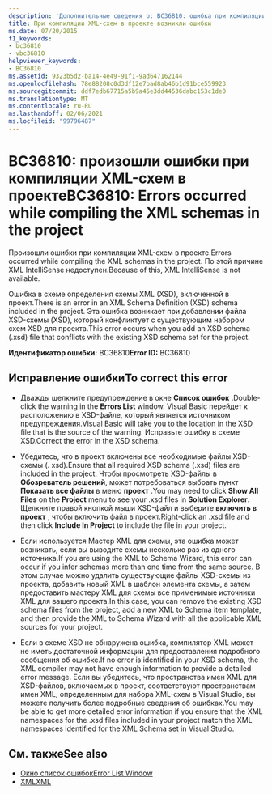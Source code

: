 ```yaml
---
description: 'Дополнительные сведения о: BC36810: ошибка при компиляции XML-схем в проекте'
title: При компиляции XML-схем в проекте возникли ошибки
ms.date: 07/20/2015
f1_keywords:
- bc36810
- vbc36810
helpviewer_keywords:
- BC36810
ms.assetid: 9323b5d2-ba14-4e49-91f1-9ad647162144
ms.openlocfilehash: 78e88208c0d3df12e7bad8ab46b1d91bce559923
ms.sourcegitcommit: ddf7edb67715a5b9a45e3dd44536dabc153c1de0
ms.translationtype: MT
ms.contentlocale: ru-RU
ms.lasthandoff: 02/06/2021
ms.locfileid: "99796487"
---
```

# <a name="bc36810-errors-occurred-while-compiling-the-xml-schemas-in-the-project"></a><span data-ttu-id="391c9-103">BC36810: произошли ошибки при компиляции XML-схем в проекте</span><span class="sxs-lookup"><span data-stu-id="391c9-103">BC36810: Errors occurred while compiling the XML schemas in the project</span></span>

<span data-ttu-id="391c9-104">Произошли ошибки при компиляции XML-схем в проекте.</span><span class="sxs-lookup"><span data-stu-id="391c9-104">Errors occurred while compiling the XML schemas in the project.</span></span> <span data-ttu-id="391c9-105">По этой причине XML IntelliSense недоступен.</span><span class="sxs-lookup"><span data-stu-id="391c9-105">Because of this, XML IntelliSense is not available.</span></span>

 <span data-ttu-id="391c9-106">Ошибка в схеме определения схемы XML (XSD), включенной в проект.</span><span class="sxs-lookup"><span data-stu-id="391c9-106">There is an error in an XML Schema Definition (XSD) schema included in the project.</span></span> <span data-ttu-id="391c9-107">Эта ошибка возникает при добавлении файла XSD-схемы (XSD), который конфликтует с существующим набором схем XSD для проекта.</span><span class="sxs-lookup"><span data-stu-id="391c9-107">This error occurs when you add an XSD schema (.xsd) file that conflicts with the existing XSD schema set for the project.</span></span>

 <span data-ttu-id="391c9-108">**Идентификатор ошибки:** BC36810</span><span class="sxs-lookup"><span data-stu-id="391c9-108">**Error ID:** BC36810</span></span>

## <a name="to-correct-this-error"></a><span data-ttu-id="391c9-109">Исправление ошибки</span><span class="sxs-lookup"><span data-stu-id="391c9-109">To correct this error</span></span>

- <span data-ttu-id="391c9-110">Дважды щелкните предупреждение в окне **Список ошибок** .</span><span class="sxs-lookup"><span data-stu-id="391c9-110">Double-click the warning in the **Errors List** window.</span></span> <span data-ttu-id="391c9-111">Visual Basic перейдет к расположению в XSD-файле, который является источником предупреждения.</span><span class="sxs-lookup"><span data-stu-id="391c9-111">Visual Basic will take you to the location in the XSD file that is the source of the warning.</span></span> <span data-ttu-id="391c9-112">Исправьте ошибку в схеме XSD.</span><span class="sxs-lookup"><span data-stu-id="391c9-112">Correct the error in the XSD schema.</span></span>

- <span data-ttu-id="391c9-113">Убедитесь, что в проект включены все необходимые файлы XSD-схемы (. xsd).</span><span class="sxs-lookup"><span data-stu-id="391c9-113">Ensure that all required XSD schema (.xsd) files are included in the project.</span></span> <span data-ttu-id="391c9-114">Чтобы просмотреть XSD-файлы в **Обозреватель решений**, может потребоваться выбрать пункт **Показать все файлы** в меню **проект** .</span><span class="sxs-lookup"><span data-stu-id="391c9-114">You may need to click **Show All Files** on the **Project** menu to see your .xsd files in **Solution Explorer**.</span></span> <span data-ttu-id="391c9-115">Щелкните правой кнопкой мыши XSD-файл и выберите **включить в проект** , чтобы включить файл в проект.</span><span class="sxs-lookup"><span data-stu-id="391c9-115">Right-click an .xsd file and then click **Include In Project** to include the file in your project.</span></span>

- <span data-ttu-id="391c9-116">Если используется Мастер XML для схемы, эта ошибка может возникать, если вы выводите схемы несколько раз из одного источника.</span><span class="sxs-lookup"><span data-stu-id="391c9-116">If you are using the XML to Schema Wizard, this error can occur if you infer schemas more than one time from the same source.</span></span> <span data-ttu-id="391c9-117">В этом случае можно удалить существующие файлы XSD-схемы из проекта, добавить новый XML в шаблон элемента схемы, а затем предоставить мастеру XML для схемы все применимые источники XML для вашего проекта.</span><span class="sxs-lookup"><span data-stu-id="391c9-117">In this case, you can remove the existing XSD schema files from the project, add a new XML to Schema item template, and then provide the XML to Schema Wizard with all the applicable XML sources for your project.</span></span>

- <span data-ttu-id="391c9-118">Если в схеме XSD не обнаружена ошибка, компилятор XML может не иметь достаточной информации для предоставления подробного сообщения об ошибке.</span><span class="sxs-lookup"><span data-stu-id="391c9-118">If no error is identified in your XSD schema, the XML compiler may not have enough information to provide a detailed error message.</span></span> <span data-ttu-id="391c9-119">Если вы убедитесь, что пространства имен XML для XSD-файлов, включаемых в проект, соответствуют пространствам имен XML, определенным для набора XML-схем в Visual Studio, вы можете получить более подробные сведения об ошибках.</span><span class="sxs-lookup"><span data-stu-id="391c9-119">You may be able to get more detailed error information if you ensure that the XML namespaces for the .xsd files included in your project match the XML namespaces identified for the XML Schema set in Visual Studio.</span></span>

## <a name="see-also"></a><span data-ttu-id="391c9-120">См. также</span><span class="sxs-lookup"><span data-stu-id="391c9-120">See also</span></span>

- [<span data-ttu-id="391c9-121">Окно список ошибок</span><span class="sxs-lookup"><span data-stu-id="391c9-121">Error List Window</span></span>](/visualstudio/ide/reference/error-list-window)
- [<span data-ttu-id="391c9-122">XML</span><span class="sxs-lookup"><span data-stu-id="391c9-122">XML</span></span>](../../programming-guide/language-features/xml/index.md)
